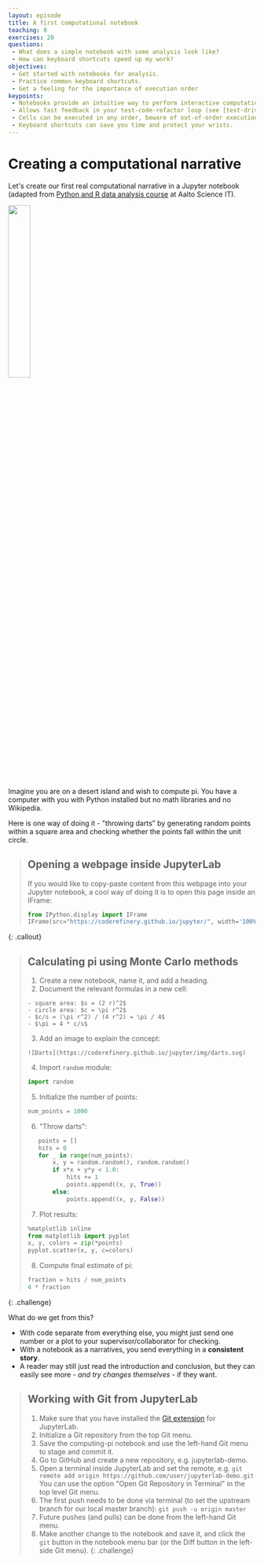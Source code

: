 ```yaml
---
layout: episode
title: A first computational notebook
teaching: 0
exercises: 20
questions:
 - What does a simple notebook with some analysis look like?
 - How can keyboard shortcuts speed up my work?
objectives:
 - Get started with notebooks for analysis.
 - Practice common keyboard shortcuts.
 - Get a feeling for the importance of execution order
keypoints:
 - Notebooks provide an intuitive way to perform interactive computational work.
 - Allows fast feedback in your test-code-refactor loop (see [test-driven development](https://en.wikipedia.org/wiki/Test-driven_development)).
 - Cells can be executed in any order, beware of out-of-order execution bugs!
 - Keyboard shortcuts can save you time and protect your wrists.
---
```


# Creating a computational narrative

Let's create our first real computational narrative in a Jupyter notebook
(adapted from [Python and R data analysis course](https://github.com/AaltoScienceIT/python-r-data-analysis-course) at Aalto Science IT).

<img src="{{ site.baseurl }}/img/pi_with_darts.png" width="30%">

Imagine you are on a desert island and wish to compute pi.
You have a computer with you with Python installed but no
math libraries and no Wikipedia.

Here is one way of doing it - "throwing darts" by generating
random points within a square area and checking whether the points
fall within the unit circle.

> ## Opening a webpage inside JupyterLab
>
> If you would like to copy-paste content from this webpage into your
> Jupyter notebook, a cool way of doing it is to open this page inside
> an IFrame:
> ```python
> from IPython.display import IFrame
> IFrame(src="https://coderefinery.github.io/jupyter/", width='100%', height='500px')
> ```
{: .callout}

> ## Calculating pi using Monte Carlo methods
>
> 1. Create a new notebook, name it, and add a heading.
> 2. Document the relevant formulas in a new cell:
>  ```
>  - square area: $s = (2 r)^2$
>  - circle area: $c = \pi r^2$
>  - $c/s = (\pi r^2) / (4 r^2) = \pi / 4$
>  - $\pi = 4 * c/s$
>  ```
>
> 3. Add an image to explain the concept:
> ```
> ![Darts](https://coderefinery.github.io/jupyter/img/darts.svg)
> ```
>
> 4. Import `random` module:
> ```python
> import random
> ```
>
> 5. Initialize the number of points:
> ```python
> num_points = 1000
> ```
>
> 6. "Throw darts":
> ```python
>    points = []
>    hits = 0
>    for _ in range(num_points):
>        x, y = random.random(), random.random()
>        if x*x + y*y < 1.0:
>            hits += 1
>            points.append((x, y, True))
>        else:
>            points.append((x, y, False))
> ```
>
> 7. Plot results:
> ```python
> %matplotlib inline
> from matplotlib import pyplot
> x, y, colors = zip(*points)
> pyplot.scatter(x, y, c=colors)
> ```
>
> 8. Compute final estimate of pi:
> ```python
> fraction = hits / num_points
> 4 * fraction
> ```
{: .challenge}

What do we get from this?

- With code separate from everything else, you might just send one
  number or a plot to your supervisor/collaborator for checking.
- With a notebook as a narratives, you send everything in a **consistent
  story**.
- A reader may still just read the introduction and conclusion, but
  they can easily see more - *and try changes themselves* - if they
  want.

> ## Working with Git from JupyterLab
>
> 1. Make sure that you have installed the [Git extension](https://coderefinery.github.io/installation/jupyter/#git-extension) for JupyterLab.
> 2. Initialize a Git repository from the top Git menu.
> 3. Save the computing-pi notebook and use the left-hand Git menu to stage and commit it.
> 4. Go to GitHub and create a new repository, e.g. jupyterlab-demo.
> 5. Open a terminal inside JupyterLab and set the remote, e.g.
>   `git remote add origin https://github.com/user/jupyterlab-demo.git`
>   You can use the option "Open Git Repository in Terminal" in the top level Git menu.
> 6. The first push needs to be done via terminal (to set the upstream
>   branch for our local master branch):
>   `git push -u origin master`
> 7. Future pushes (and pulls) can be done from the left-hand Git menu.
> 8. Make another change to the notebook and save it, and click the
>   `git` button in the notebook menu bar (or the Diff button in the left-side Git menu).
{: .challenge}

